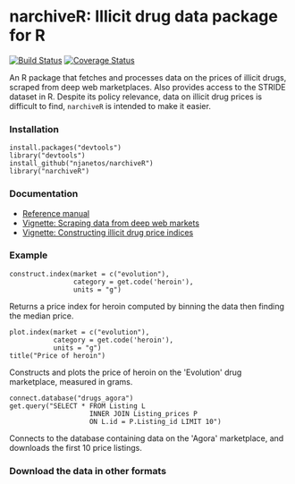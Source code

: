 # narchiveR: Illicit drug data package for R

[![Build Status](https://travis-ci.org/njanetos/narchiveR.svg?branch=master)](https://travis-ci.org/njanetos/narchiveR) 
[![Coverage Status](https://coveralls.io/repos/njanetos/narchiveR/badge.svg?branch=master)](https://coveralls.io/r/njanetos/narchiveR?branch=master)

An R package that fetches and processes data on the prices of illicit drugs, scraped from deep web marketplaces. Also provides access to the STRIDE dataset in R. Despite its policy relevance, data on illicit drug prices is difficult to find, `narchiveR` is intended to make it easier. 

### Installation


```{r}
install.packages("devtools")
library("devtools")
install_github("njanetos/narchiveR")
library("narchiveR")
```

### Documentation


* [Reference manual](http://njanetos.github.io/narchiveR/narchiveR.pdf)
* [Vignette: Scraping data from deep web markets](http://njanetos.github.io/narchiveR/scraping-data.html)
* [Vignette: Constructing illicit drug price indices](http://njanetos.github.io/narchiveR/constructing-indices.html)

### Example


```{r}
construct.index(market = c("evolution"),
           		category = get.code('heroin'),
           		units = "g")
```
Returns a price index for heroin computed by binning the data then finding the median price.
```{r}
plot.index(market = c("evolution"),
           category = get.code('heroin'),
           units = "g")
title("Price of heroin")
```
Constructs and plots the price of heroin on the 'Evolution' drug marketplace, measured in grams.
```{r}
connect.database("drugs_agora")
get.query("SELECT * FROM Listing L 
					INNER JOIN Listing_prices P 
					ON L.id = P.Listing_id LIMIT 10")
```
Connects to the database containing data on the 'Agora' marketplace, and downloads the first 10 price listings. 

### Download the data in other formats
